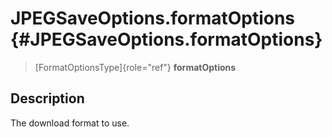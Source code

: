 JPEGSaveOptions.formatOptions {#JPEGSaveOptions.formatOptions}
=============================

> [FormatOptionsType]{role="ref"} **formatOptions**

Description
-----------

The download format to use.
